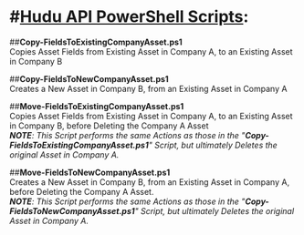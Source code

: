 #**<u>Hudu API PowerShell Scripts</u>**:
=======================================

##**Copy-FieldsToExistingCompanyAsset.ps1**<br>
Copies Asset Fields from Existing Asset in Company A, to an Existing Asset in Company B<br>

##**Copy-FieldsToNewCompanyAsset.ps1**<br>
Creates a New Asset in Company B, from an Existing Asset in Company A<br>

##**Move-FieldsToExistingCompanyAsset.ps1**<br>
Copies Asset Fields from Existing Asset in Company A, to an Existing Asset in Company B, before Deleting the Company A Asset<br>
***NOTE**: This Script performs the same Actions as those in the "**Copy-FieldsToExistingCompanyAsset.ps1**" Script, but ultimately Deletes the original Asset in Company A.*

##**Move-FieldsToNewCompanyAsset.ps1**<br>
Creates a New Asset in Company B, from an Existing Asset in Company A, before Deleting the Company A Asset.<br>
***NOTE**: This Script performs the same Actions as those in the "**Copy-FieldsToNewCompanyAsset.ps1**" Script, but ultimately Deletes the original Asset in Company A.*
